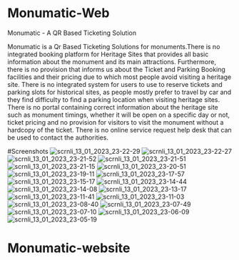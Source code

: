 # Monumatic-Web
Monumatic - A QR Based Ticketing Solution

Monumatic is a Qr Based Ticketing Solutions for monuments.There is no integrated booking platform for Heritage Sites that provides all basic information about the monument and its main attractions. Furthermore, there is no provision that informs us about the Ticket and Parking Booking facilities and their pricing due to which most people avoid visiting a heritage site.
There is no integrated system for users to use to reserve tickets and parking slots for historical sites, as people mostly prefer to travel by car and they find difficulty to find a parking location when visiting heritage sites.
There is no portal containing correct information about the heritage site such as monument timings, whether it will be open on a specific day or not, ticket pricing and no provision for visitors to visit the monument without a hardcopy of the ticket.
There is no online service request help desk that can be used to contact the authorities.


#Screenshots
![scrnli_13_01_2023_23-22-29](https://user-images.githubusercontent.com/91524314/212545304-e67933f8-9c11-4ba5-b461-745fe37d1519.png)
![scrnli_13_01_2023_23-22-27](https://user-images.githubusercontent.com/91524314/212545322-e10e67ad-547c-41c6-a0db-272e0b2ee101.png)
![scrnli_13_01_2023_23-21-52](https://user-images.githubusercontent.com/91524314/212545326-8a7a8341-63db-49b5-bf09-fc92c372b489.png)
![scrnli_13_01_2023_23-21-51](https://user-images.githubusercontent.com/91524314/212545329-f20f1d04-4a86-4d49-bbe5-9e39465e9c0d.png)
![scrnli_13_01_2023_23-21-15](https://user-images.githubusercontent.com/91524314/212545332-2da83e0e-121a-4e03-b474-450d2db39055.png)
![scrnli_13_01_2023_23-20-51](https://user-images.githubusercontent.com/91524314/212545333-5b35c0c6-2c44-4b92-b73f-22f829111aa2.png)
![scrnli_13_01_2023_23-19-11](https://user-images.githubusercontent.com/91524314/212545335-152d5348-e0fb-4912-9859-e0064523a448.png)
![scrnli_13_01_2023_23-17-57](https://user-images.githubusercontent.com/91524314/212545336-4e76313f-8da2-4631-99ef-8100bc5166bf.png)
![scrnli_13_01_2023_23-15-17](https://user-images.githubusercontent.com/91524314/212545338-22ca000a-01d0-4c11-841a-dccde7c2d0b8.png)
![scrnli_13_01_2023_23-14-44](https://user-images.githubusercontent.com/91524314/212545343-379d3d1f-0310-45e6-9bd0-3cbd330eb4f7.png)
![scrnli_13_01_2023_23-14-08](https://user-images.githubusercontent.com/91524314/212545345-98002a59-9f40-4a74-b8a5-9d7fa7cdfc35.png)
![scrnli_13_01_2023_23-13-17](https://user-images.githubusercontent.com/91524314/212545347-9e7c0075-9553-4627-b8da-754e7ad6b23c.png)
![scrnli_13_01_2023_23-11-41](https://user-images.githubusercontent.com/91524314/212545349-4cfaff77-3d1c-4218-a590-c0cd0dd31924.png)
![scrnli_13_01_2023_23-11-03](https://user-images.githubusercontent.com/91524314/212545351-4365e0d8-fc37-40a9-935a-58da327b5fcc.png)
![scrnli_13_01_2023_23-08-40](https://user-images.githubusercontent.com/91524314/212545353-aea89fd6-8032-4901-ab0b-2513cd77ed6e.png)
![scrnli_13_01_2023_23-07-49](https://user-images.githubusercontent.com/91524314/212545357-931e97bd-12d8-4796-9243-706c8a143ab9.png)
![scrnli_13_01_2023_23-07-10](https://user-images.githubusercontent.com/91524314/212545358-5e9719a9-b59b-47db-8490-d049b579de46.png)
![scrnli_13_01_2023_23-06-09](https://user-images.githubusercontent.com/91524314/212545359-47ae9cac-a470-40d4-8301-018960f909a5.png)
![scrnli_13_01_2023_23-05-19](https://user-images.githubusercontent.com/91524314/212545361-4704363a-8a64-4463-91d8-301d4a481880.png)
# Monumatic-website
